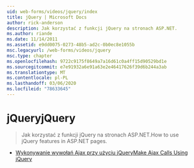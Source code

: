 ```yaml
---
uid: web-forms/videos/jquery/index
title: jQuery | Microsoft Docs
author: rick-anderson
description: Jak korzystać z funkcji jQuery na stronach ASP.NET.
ms.author: riande
ms.date: 11/14/2011
ms.assetid: e9dd0075-0273-48b5-ad2c-0b0ec8e1055b
msc.legacyurl: /web-forms/videos/jquery
msc.type: chapter
ms.openlocfilehash: 9722c9175f8649a7a16d61c0a4ff15d90529bd1e
ms.sourcegitcommit: e7e91932a6e91a63e2e46417626f39d6b244a3ab
ms.translationtype: MT
ms.contentlocale: pl-PL
ms.lasthandoff: 03/06/2020
ms.locfileid: "78633645"
---
```

# <a name="jquery"></a><span data-ttu-id="fd6fd-103">jQuery</span><span class="sxs-lookup"><span data-stu-id="fd6fd-103">jQuery</span></span>

> <span data-ttu-id="fd6fd-104">Jak korzystać z funkcji jQuery na stronach ASP.NET.</span><span class="sxs-lookup"><span data-stu-id="fd6fd-104">How to use jQuery features in ASP.NET pages.</span></span>

- [<span data-ttu-id="fd6fd-105">Wykonywanie wywołań Ajax przy użyciu jQuery</span><span class="sxs-lookup"><span data-stu-id="fd6fd-105">Make Ajax Calls Using jQuery</span></span>](how-do-i-make-ajax-calls-using-jquery.md)
